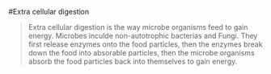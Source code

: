 #Extra cellular digestion
>Extra cellular digestion is the way microbe organisms feed to gain energy. Microbes inculde non-autotrophic bacterias and Fungi. They first release enzymes onto the food particles, then the enzymes break down the food into absorable particles, then the microbe organisms absorb the food particles back into themselves to gain energy.
